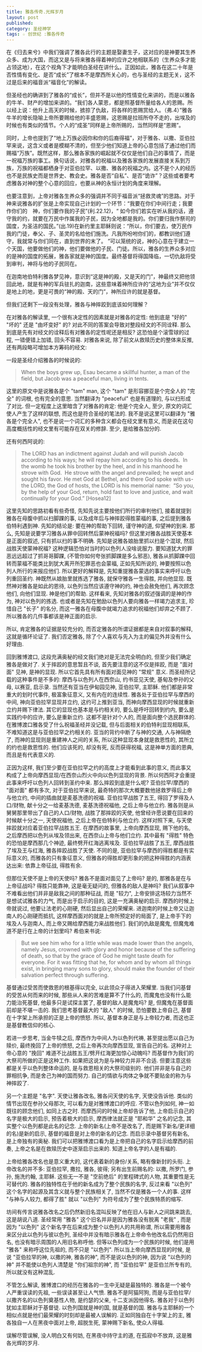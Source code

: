```yaml
---
title: 雅各传奇.光辉岁月
layout: post
published:
category: 圣经神学
tags: ☆ 创世纪 :雅各传奇
---
```


在《归去来兮》中我们强调了雅各此行的主题是娶妻生子，这对应的是神要其生养众多、成为大国，而这又是与将来雅各得着神的应许之地相联系的（生养众多才能占领这地），在这个视角下才能明白圣经在讲什么。正因如此，雅各在这二十年是否性情有变化、是否“成长”了根本不是摩西所关心的，也与圣经的主题无关，这不过是后来的福音派“福音化”的解读。

但圣经也的确讲到了雅各的“成长”，但并不是以他的性情变化来讲的，而是以雅各的牛羊、财产的增加来讲的。“我们各人蒙恩，都是照基督所量给各人的恩赐。所以经上说：他升上高天的时候，掳掠了仇敌，将各样的恩赐赏给人。（弗.4）”雅各牛羊的增长隐喻上帝所要赐给他的丰盛恩赐，这恩赐是拉班所夺不走的，出埃及的时候也有类似的情节。个人的“成圣”同样是上帝所赐的，当然同样是“恩赐”。

同时，上帝也提到了“地上万族必因你和你的后裔得福”，对于雅各、以撒、亚伯拉罕来说，这含义或者是模糊不清的，但至少他们知道上帝的心意包括了通过他们而赐福“万族”。既然这样，那么雅各家族的崛起就不仅仅是他们自己的事情了，而是一祝福万族的事工。换句话说，对雅各的祝福以及雅各家族的发展直接关系到万族，万族的祝福都栖身于对亚伯拉罕、以撒、雅各的祝福之内。这不是个人的经历也不是民族史而是世界史、教会史。雅各是否“自私”、是否“诡诈”？这些或者要考虑雅各对神的整个心意的回应，也要从神的永恒计划的角度来理解。

也要注意到，上帝对雅各生养众多的强调并不同于福音派“拯救灵魂”的思路。对于神来说雅各的扩张是上帝实现自己计划的一个环节：“我要在你们中间行走；我要作你们的　神，你们要作我的子民”(利.22.12)，“ 如今你们若实在听从我的话，遵守我的约，就要在万民中作属我的子民，因为全地都是我的。你们要归我作祭司的国度，为圣洁的国民。”(出.19)在新约里主耶稣则说：“所以，你们要去，使万民作我的门徒，奉父、子、圣灵的名给他们施洗。凡我所吩咐你们的，都教训他们遵守，我就常与你们同在，直到世界的末了。 ”可以笼统的说，神的心意在于建立一个天国，他要做他们的神，他们要做他的子民、门徒。所以，雅各的生养众多对应的是神的国度的拓展，雅各家就是神的国度。最终基督将得国降临，一切仇敌将受到审判，神将与他的子民同在。

在迦南地伯特利雅各梦见神，意识到“这是神的殿，又是天的门”，神最终又把他领回此地，就是有神的军兵驻扎的迦南，这些意味着神所应许的“这地为业”并不仅仅是地上的地，更是可畏的“神的殿、天的门”，神所应许的就是基督。

但我们还剩下一段没有处理，雅各与神摔跤到底该如何理解？

在对雅各的解读里, 一个很有决定性的因素就是对雅各的定性: 他到底是 "好的"  "坏的" 还是 "由坏变好" 的? 对此不同的答案会导致对整段经文的不同诠释. 那么到底是先有对经文的诠释后有对雅各的定性呢还是相反? 这恐怕是个滚雪球的过程, 一错便错上加错, 回头不容易. 对雅各来说, 除了前文从救赎历史的整体来反推, 还有两段略可增加本方筹码的经文:

一段是圣经介绍雅各的时候说的:

> When the boys grew up, Esau became a skillful hunter, a man of the field, but Jacob was a peaceful man, living in tents.

这里的原文中是说雅各是个 "tam" man, 这个 "tam" 是形容挪亚是个完全人的 "完全" 的词根, 也有完全的意思. 当然翻译为 "peaceful" 也是有道理的, 与以扫形成了对比. 但一定程度上这里暗含了对雅各的肯定: 他是个完全人, 至少, 原文的词汇使人产生了这样的联想, 而这也是符合圣经的笔法的. 我不是说这里可以翻译为 "雅各是个完全人", 也不是说一个词汇的多种含义都会在经文里有意义, 而是说在这句高度概括性的经文里有可能存在双关的修辞. 至少, 是给雅各加分的.

还有何西阿说的:

> ​​​​​​​​The LORD has an indictment against Judah ​​​​​​​and will punish Jacob according to his ways; ​​​​​​​he will repay him according to his deeds. ​​​ ​​​​​​​​In the womb he took his brother by the heel, ​​​​​​​and in his manhood he strove with God. ​​​ ​​​​​​​​He strove with the angel and prevailed; ​​​​​​​he wept and sought his favor. ​​​​​​​He met God at Bethel, ​​​​​​​and there God spoke with us- ​​​ ​​​​​​​​the LORD, the God of hosts, ​​​​​​​the LORD is his memorial name: ​​​ ​​​​​​​​“So you, by the help of your God, return, ​​​​​​​hold fast to love and justice, ​​​​​​​and wait continually for your God.” ​[Hosea12]

这里先知的思路初看有些奇怪, 先知先说主要按他们所行的审判他们, 接着就提到雅各在母腹中抓以扫脚踝的事, 以及成年后与神摔跤得胜蒙福的事, 之后提到雅各伯特利遇到神. 先知的结论是: 要在神的帮助下回转, 谨守神的道, 仰望神的到来. 那么, 先知是说要学习雅各从罪中回转然后蒙神祝福吗? 但这里对雅各战胜天使基本是正面的叙述, 只有抓以扫的事不明确. 先知是说雅各娘胎里抓以扫是个混球, 然后战胜天使蒙神祝福? 这种逻辑恐怕对当时的以色列人没啥说服力. 要知道犹大的罪恶远远超过了抓哥哥脚踝, (不管你如何夸张抓脚踝是多么邪恶), 雅各从抓脚踝中回转而蒙福不能类比到犹大离开所犯罪恶也会蒙福, 正如先知所说的, 神要按照以色列人所行的来报应他们. 所以更好的解释是, 先知重提雅各蒙选的事实来呼吁以色列重回圣约. 神既然从娘胎里就拣选了雅各, 就保守雅各一生得胜, 并向他显现. 既然神对雅各是如此的恩待, 以色列当然应该遵守神的约, 神也会赦免他们, 再次顾念他们, 向他们显现. 神是他们的帮助. 这样看来, 先知对雅各的叙述强调的是神的作为, 神对以色列的拣选. 也或者是先知在勉励以色列人要向雅各一样竭力追求主, 珍惜自己 "长子" 的名分, 而这一雅各在母腹中就竭力追求的祝福他们却弃之不顾了. 所以雅各的几件事都该是神正面的启示.

所以, 肯定雅各的证据是较充分的, 而否定雅各的所谓证据都是来自对叙事的解释, 这就是循环论证了. 我们否定雅各, 除了个人喜欢与先入为主的偏见外并没有什么好理由.

回到雅博渡口, 这段充满奥秘的经文我们绝对是无法完全明白的, 但至少我们确定雅各是做对了. 关于摔跤的意思暂且不谈, 首先要注意的这不仅是摔跤, 而是 "面对面" 见神, 是神的显现. 所以它首先具有所有面对面见神的 "常规" 意义. 而圣经所记载的这种事件是不多的: 摩西与以色列人在西奈山, 约书亚见天使, 基甸及参孙的父母, 以赛亚, 启示录. 当然还有亚当在伊甸园见神, 亚伯拉罕, 主耶稣. 他们都是非常重大的划时代事件, 极富象征意义, 又有内在的连续性. 雅各处于亚伯拉罕与摩西的中间, 神向亚伯拉罕显现并立约, 这约可上推到亚当, 而神向摩西显现的时候就重新立约并赐下律法. 其它的显现也基本是与约相关的, 要么是呼吁回转到约内, 要么是实践约中的应许, 要么是重新立约. 这都不是针对个人的, 而是面向整个选民群体的. 在雅博渡口雅各受了什么祝福圣经并没记载, 但与后面相关的伯特利显现相联系, 不难知道这是与亚伯拉罕之约相关的. 亚当的背约中断了与神的交通, 人与神隔绝了, 而神的显现则是重建神人之间的关系, 所以这种显现本身就是救恩性的, 其所立的约也是救恩性的. 他们应该死的, 却没有死, 反而获得祝福, 这是神单方面的恩典, 而且是有代表意义的. 

正因为这样, 我们至少要在亚伯拉罕之约的高度上才能看到此事的意义, 而此事又构成了上帝向摩西显现/在西奈山烈火中向以色列显现的背景. 所以何西阿才会重提此事来呼吁以色列人回转到圣约中来. 那么摔跤到底是什么呢? 亚伯拉罕/摩西的 "面对面" 都有多次, 对于亚伯拉罕来说, 最奇特的那次大概要数他拯救罗得后上帝与他立约, 中间的插曲就是麦基洗德的祝福. 亚伯拉罕战胜了五王, 得回了罗得及人口/财物, 献十分之一给麦基洗德, 麦基洗德祝福他, 之后上帝与他立约. 雅各则是从舅舅那里带出了自己的人口/财物, 战胜了那摔跤的天使, 他曾经许愿说要在回来的时候献十分之一, 天使祝福他, 之后上帝在伯特利与他立约. 这样对照下来, 与天使摔跤就对应着亚伯拉罕战胜五王. 在摩西的故事里, 上帝向摩西显现, 赐下他的名, 之后摩西把以色列从埃及领出来, 在西奈山上帝与他们立约. 其中最有 "得胜" 特色的恐怕是摩西那几个神迹, 最终劈开红海逃离埃及. 亚伯拉罕战胜了五王, 摩西战胜了埃及王与红海, 雅各摔跤战胜了天使. 不同的是, 亚伯拉罕与摩西的得胜都是有实际意义的, 而雅各的只有象征意义, 但雅各的得胜却更形象的把这种得胜的内涵表达出来: 依靠上帝征战, 得胜有余. 

但那位天使不是上帝的天使吗? 雅各不是面对面见了上帝吗? 是的, 那雅各是在与上帝征战吗? 得胜只能靠神, 这是毫无疑问的, 但雅各的敌人是神吗? 我们从叙事中不难看出他们并非是敌我之间的那种征战, 而是 "较力", 上帝安排这场较力当然不是想试试雅各的力气, 而是出于启示的目的, 这是一充满奥秘的启示. 摩西的时候上帝就说过, 他要让法老的心刚硬, 然后显出自己的荣耀来. 进迦南的时候上帝又让迦南人的心刚硬而抵抗, 这样摩西面对的就是上帝所预定好的局面了, 是上帝手下的埃及人与迦南人, 而上帝又赐给摩西能力来战胜他们. 我们的仇敌是魔鬼, 但魔鬼难道不是行在上帝的计划里吗? 希伯来书说:

> But we see him who for a little while was made lower than the angels, namely Jesus, crowned with glory and honor because of the suffering of death, so that by the grace of God he might taste death for everyone. For it was fitting that he, for whom and by whom all things exist, in bringing many sons to glory, should make the founder of their salvation perfect through suffering. 

基督通过受苦而使救恩的根基得以完全, 以此领众子得进入荣耀里. 当我们问基督的受苦从何而来的时候, 那些从人来的苦难是算不了什么的, 而魔鬼也没有什么能力能治死基督, 他最多只是试探主罢了, 基督的敌人是魔鬼吗? 是, 但魔鬼在基督面前却是不堪一击的. 我们思考基督最大的 "敌人" 的时候, 恐怕要数上帝自己, 基督在十字架上所承担的正是上帝的愤怒. 所以, 基督本身正是与上帝较力者, 而这也正是基督教信仰的核心.

若进一步思考, 当金牛犊之后, 摩西作为中间人为以色列代祷, 甚至提出愿以自己为赎价, 最终挽回了上帝的愤怒, 之后上帝再次向摩西显现, 宣告自己的名. 这种对上帝心意的 "挽回" 难道不比战胜五王/劈开红海更加惊心动魄吗? 而基督作为我们的大祭司所做的正是这种工作. 如果把这说为是与神较力并非不合适. 但要注意这些都是关乎以色列整体命运的, 是与救恩相关的大祭司级别的. 他们并非是与自己的罪相抗争, 而是舍己为神的国而努力. 自己的情欲与肉体之争就不要贴金的称为与神摔跤了.

另一个主题是 "名字". 天使让雅各改名, 雅各问天使的名字, 天使没告诉他. 类似的情节出现在参孙父母那次, 可以看为是对雅博渡口的呼应. 不管以色列如何, 神一如既往的顾念他们, 如同上古之时. 而摩西问的时候上帝却告诉了他, 上帝启示自己的名字是极大的启示, 预告着极大的启示, 摩西律法就正是 "耶和华" 之名的记念, 其实整个以色列都是此名的记念. 上帝的新名(上帝不是改名了, 而是赐下新名/更详细的名)是新的启示, 基督的福音是对上帝的新名的记念. 而启示录中基督另有新名, 是上帝独有的奥秘. 我们可以把雅博渡口看为是上帝把自己的名字启示给摩西的前奏, 上帝之名是在救赎历史中逐渐启示出来的. 知道上帝名字的人是有福的.

上帝给雅各改名也是意义重大的, 这代表着新的身份/关系, 略有像新封的头衔. 上帝改名的并不多: 亚伯拉罕, 撒拉, 雅各, 彼得; 另有出生前赐名的: 以撒, 所罗门, 参孙, 施洗约翰, 主耶稣. 这些无一不是 "空前绝后" 的里程碑式的人物, 其重要性是无可替代的. 雅各的独特性在于他的新名成为了整个民族的名字, 反过来看 "以色列" 这个名字的起源及其含义就与整个民族相关了, 当然不仅是雅各一个人的事. 这样 "与神与人较力, 都得了胜" 就以 "以色列" 为符号成为了整个民族特质的缩写.

坊间有传言说雅各改名之后仍然新旧名混叫反映了他在旧人与新人之间跳来跳去, 这是胡说八道. 圣经常用 "雅各" 这个旧名并非是因为雅各没有脱离 "老我" , 而是因为 "以色列" 这个新名字在后来成为整个以色列人的共用称谓, 所以需要用雅各来区分此以色列与彼以色列, 圣经中并没有暗示雅各在上帝命令他改名后仍然用旧名, 也没有暗示周围的人用旧名称呼他. 但等以色列成为一个民族的时候, 他们是用 "雅各" 来称呼这位先祖的, 而不只是 "以色列". 所以当上帝向摩西显现的时候, 是说 "亚伯拉罕的神, 以撒的神, 雅各的神", 而不是说以色列的神, 因为说 "以色列的神" 并不能使以色列人清楚是 "你们祖宗的神", 而 "亚伯拉罕" 是亚伯兰所专有的, 所以就没有这种混乱. 

不管怎么解读, 雅博渡口的经历在雅各的一生中无疑是最独特的. 雅各是一个被今人严重误读的先祖, 一些误读甚至让人气愤. 雅各不是阿猫阿狗, 而是与亚伯拉罕/以撒齐名的以色列奠基性人物, 是约瑟的父亲, 十二支派因他得名. 雅各对于以色列犹如主耶稣对于基督徒. 以色列国就是神的国, 就是基督的国. 雅各与主耶稣的一个相似点就是他们最荣耀的时刻却是最被人误解的. 正如同独自在十字架上的主, 雅各独自一人在黑夜中面对上帝, 超脱生死, 蒙神赐下新名, 使众人得福. 

误解尽管误解, 没人明白又有何妨, 在黑夜中持守主的道, 在孤寂中不放弃, 这是雅各光辉的岁月.